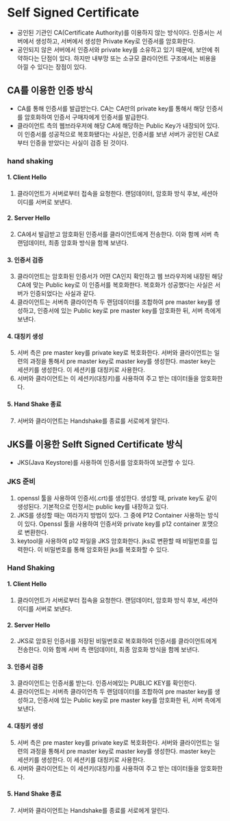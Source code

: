 # Self Signed Certificate
- 공인된 기관인 CA(Certificate Authority)를 이용하지 않는 방식이다. 인증서는 서버에서 생성하고, 서버에서 생성한 Private Key로 인증서를 암호화한다. 
- 공인되지 않은 서버에서 인증서와 private key를 소유하고 있기 때문에, 보안에 취약하다는 단점이 있다. 하지만 내부망 또는 소규모 클라이언트 구조에서는 비용을 아낄 수 있다는 장점이 있다.

## CA를 이용한 인증 방식
- CA를 통해 인증서를 발급받는다. CA는 CA만의 private key를 통해서 해당 인증서를 암호화하여 인증서 구매자에게 인증서를 발급한다.
- 클라이언트 측의 웹브라우저에 해당 CA에 해당하는 Public Key가 내장되어 있다. 이 인증서를 성공적으로 복호화됐다는 사실은, 인증서를 보낸 서버가 공인된 CA로부터 인증을 받았다는 사실이 검증 된 것이다.

### hand shaking

#### 1. Client Hello
1. 클라이언트가 서버로부터 접속을 요청한다. 랜덤데이터, 암호화 방식 후보, 세션아이디를 서버로 보낸다.

#### 2. Server Hello
2. CA에서 발급받고 암호화된 인증서를 클라이언트에게 전송한다. 이와 함께 서버 측 랜덤데이터, 최종 암호화 방식을 함께 보낸다.

#### 3. 인증서 검증
3. 클라이언트는 암호화된 인증서가 어떤 CA인지 확인하고 웹 브라우저에 내장된 해당 CA에 맞는 Public key로 이 인증서를 복호화한다. 복호화가 성공했다는 사실은 서버가 인증되었다는 사실과 같다.
4. 클라이언트는 서버측 클라이언측 두 랜덤데이터를 조합하여 pre master key를 생성하고, 인증서에 있는 Public key로 pre master key를 암호화한 뒤, 서버 측에게 보낸다.

#### 4. 대칭키 생성
5. 서버 측은 pre master key를 private key로 복호화한다. 서버와 클라이언트는 일련의 과정을 통해서 pre master key로 master key를 생성한다. master key는 세션키를 생성한다. 이 세션키를 대칭키로 사용한다.
6. 서버와 클라이언트는 이 세션키(대칭키)를 사용하여 주고 받는 데이터들을 암호화한다.

#### 5. Hand Shake 종료
7. 서버와 클라이언트는 Handshake를 종료를 서로에게 알린다.




## JKS를 이용한 Selft Signed Certificate 방식
- JKS(Java Keystore)를 사용하여 인증서를 암호화하여 보관할 수 있다.

### JKS 준비
1. openssl 툴을 사용하여 인증서(.crt)를 생성한다. 생성할 때, private key도 같이 생성된다. 기본적으로 인정서는 public key를 내장하고 있다.
2. JKS를 생성할 때는 여라가지 방법이 있다. 그 중에 P12 Container 사용하는 방식이 있다. Openssl 툴을 사용하여 인증서와 private key를 p12 container 포맷으로 변환한다.
3. keytool을 사용하여 p12 파일을 JKS 암호화한다. jks로 변환할 때 비밀번호를 입력한다. 이 비밀번호를 통해 암호화된 jks를 복호화할 수 있다.

### Hand Shaking
#### 1. Client Hello
1. 클라이언트가 서버로부터 접속을 요청한다. 랜덤데이터, 암호화 방식 후보, 세션아이디를 서버로 보낸다.

#### 2. Server Hello
2. JKS로 암호된 인증서를 저장된 비밀번호로 복호화하여 인증서를 클라이언트에게 전송한다. 이와 함께 서버 측 랜덤데이터, 최종 암호화 방식을 함께 보낸다.

#### 3. 인증서 검증
3. 클라이언트는 인증서롤 받는다. 인증서에있는 PUBLIC KEY를 확인한다.
4. 클라이언트는 서버측 클라이언측 두 랜덤데이터를 조합하여 pre master key를 생성하고, 인증서에 있는 Public key로 pre master key를 암호화한 뒤, 서버 측에게 보낸다.

#### 4. 대칭키 생성
5. 서버 측은 pre master key를 private key로 복호화한다. 서버와 클라이언트는 일련의 과정을 통해서 pre master key로 master key를 생성한다. master key는 세션키를 생성한다. 이 세션키를 대칭키로 사용한다.
6. 서버와 클라이언트는 이 세션키(대칭키)를 사용하여 주고 받는 데이터들을 암호화한다.

#### 5. Hand Shake 종료
7. 서버와 클라이언트는 Handshake를 종료를 서로에게 알린다.